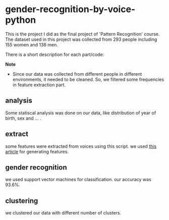 # gender-recognition-by-voice-python

This is the project I did as the final project of 'Pattern Recognition' course. The dataset used in this project was collected from 293 people including 155 women and 138 men.

There is a short description for each part/code:

**Note**

 - Since our data was collected from different people in different environments, it needed to be cleaned. So, we filtered some frequencies in feature extraction part.
 
 ## analysis
 
 Some statiscal analysis was done on our data, like distribution of year of birth, sex and ... .
 
 ## extract
 
 some features were extracted from voices using this script. we used [this article](https://github.com/sunilpankaj/Gender-Recognition-by-Voice-using-python/blob/master/Gender%20Recognition%20by%20voice.ipynb) for generating features.
 
 ## gender recognition
 
 we used support vector machines for classification. our accuracy was 93.6%.
 
 ## clustering
 
 we clustered our data with different number of clusters.
